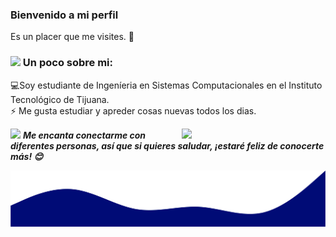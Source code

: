 ### Bienvenido a mi perfil
Es un placer que me visites. 👋

### <img src="https://media.giphy.com/media/VgCDAzcKvsR6OM0uWg/giphy.gif" width="50"> Un poco sobre mi:
💻Soy estudiante de Ingeníeria en Sistemas Computacionales en el Instituto Tecnológico de Tijuana.  
⚡ Me gusta estudiar y apreder cosas nuevas todos los dias.


 <img align='right' src="https://media.giphy.com/media/M9gbBd9nbDrOTu1Mqx/giphy.gif" width="230">
 
 

<img src="https://media.giphy.com/media/LnQjpWaON8nhr21vNW/giphy.gif" width="60"> <em><b>
 Me encanta conectarme con diferentes personas, así que si quieres saludar,  <b>¡estaré feliz de conocerte más! </b> 😊</em>


![bottom.png](https://raw.githubusercontent.com/iCharlesZ/FigureBed/master/img/readme-bottom.png)

